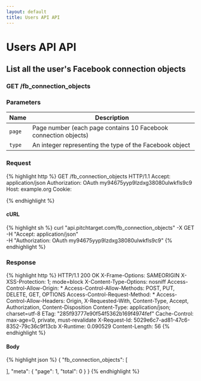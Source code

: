 ```yaml
---
layout: default
title: Users API API
---
```


# Users API API

## List all the user&#39;s Facebook connection objects

### GET /fb_connection_objects


### Parameters

Name | Description |
-----|-------------|
`page`  | Page number (each page contains 10 Facebook connection objects) |
`type`  | An integer representing the type of the Facebook object |

### Request

{% highlight http %}
GET /fb_connection_objects HTTP/1.1
Accept: application/json
Authorization: OAuth my94675yyp9lzdxg38080ulwkfls9c9
Host: example.org
Cookie: 

{% endhighlight %}


#### cURL

{% highlight sh %}
curl "api.pitchtarget.com/fb_connection_objects" -X GET \
	-H "Accept: application/json" \
	-H "Authorization: OAuth my94675yyp9lzdxg38080ulwkfls9c9"
{% endhighlight %}

### Response

{% highlight http %}
HTTP/1.1 200 OK
X-Frame-Options: SAMEORIGIN
X-XSS-Protection: 1; mode=block
X-Content-Type-Options: nosniff
Access-Control-Allow-Origin: *
Access-Control-Allow-Methods: POST, PUT, DELETE, GET, OPTIONS
Access-Control-Request-Method: *
Access-Control-Allow-Headers: Origin, X-Requested-With, Content-Type, Accept, Authorization, Content-Disposition
Content-Type: application/json; charset=utf-8
ETag: "285f93777e90f54f5362b169f4974fef"
Cache-Control: max-age=0, private, must-revalidate
X-Request-Id: 5029e6c7-ad81-47c6-8352-79c36c9f13cb
X-Runtime: 0.090529
Content-Length: 56
{% endhighlight %}

#### Body

{% highlight json %}
{
  "fb_connection_objects": [

  ],
  "meta": {
    "page": 1,
    "total": 0
  }
}
{% endhighlight %}

